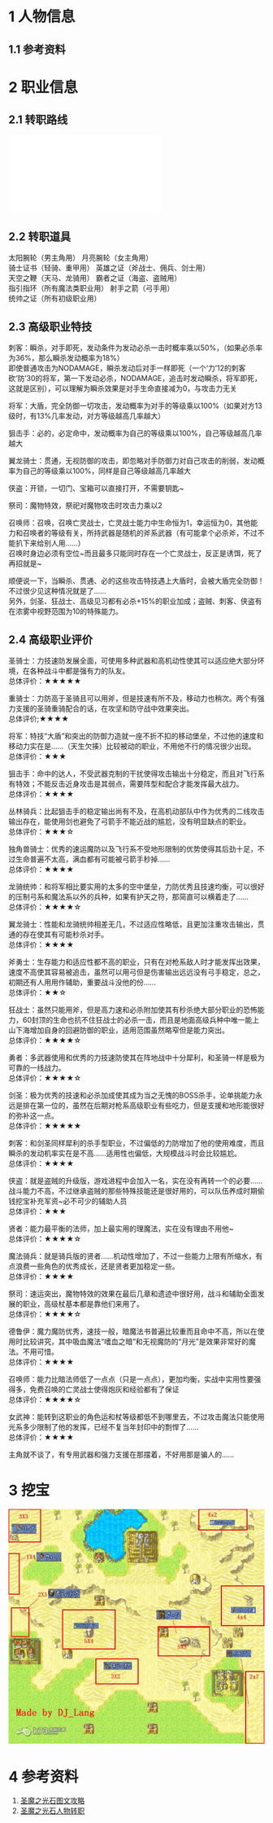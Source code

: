 # 1 人物信息

## 1.1 参考资料

# 2 职业信息
## 2.1 转职路线

![转职路线图](../../Excalidraw/转职路线图.md)


## 2.2 转职道具

太阳腕轮（男主角用）
月亮腕轮（女主角用）  
骑士证书（轻骑、重甲用）
英雄之证（斧战士、佣兵、剑士用）  
天空之鞭（天马、龙骑用）
霸者之证（海盗、盗贼用）  
指引指环（所有魔法类职业用）
射手之箭（弓手用）  
统帅之证（所有初级职业用）

## 2.3 高级职业特技


刺客：瞬杀，对手即死，发动条件为发动必杀一击时概率乘以50%，（如果必杀率为36%，那么瞬杀发动概率为18%）  
即使普通攻击为NODAMAGE，瞬杀发动后对手一样即死（一个‘力’12的刺客砍‘防’30的将军，第一下发动必杀，NODAMAGE，追击时发动瞬杀，将军即死，这就是区别），可以理解为瞬杀效果是对手生命直接减为0，与攻击力无关  

将军：大盾，完全防御一切攻击，发动概率为对手的等级乘以100%（如果对方13级时，有13%几率发动，对方等级越高几率越大）  

狙击手：必的，必定命中，发动概率为自己的等级乘以100%，自己等级越高几率越大  

翼龙骑士：贯通，无视防御的攻击，即忽略对手防御力对自己攻击的削弱，发动概率为自己的等级乘以100%，同样是自己等级越高几率越大  

侠盗：开锁，一切门、宝箱可以直接打开，不需要钥匙~  

祭司：魔物特效，祭祀对魔物攻击时攻击力乘以2  

召唤师：召唤，召唤亡灵战士，亡灵战士能力中生命恒为1，幸运恒为0，其他能力和召唤者的等级有关，所持武器是随机的斧系武器（有可能拿个必杀斧，不过不能扒下来给别人用……）  
召唤时身边必须有空位~而且最多只能同时存在一个亡灵战士，反正是诱饵，死了再招就是~  

顺便说一下，当瞬杀、贯通、必的这些攻击特技遇上大盾时，会被大盾完全防御！不过很少见这种情况就是了……  
另外，剑圣、狂战士、高级见习都有必杀+15%的职业加成；盗贼、刺客、侠盗有在浓雾中视野范围为10的特殊能力。

## 2.4 高级职业评价


圣骑士：力技速防发展全面，可使用多种武器和高机动性使其可以适应绝大部分环境，在各种战斗中都是强有力的队友。  
总体评价：★★★★★  

重骑士：力防高于圣骑且可以用斧，但是技速有所不及，移动力也稍次。两个有强力支援的圣骑重骑配合的话，在攻坚和防守战中效果突出。  
总体评价;★★★★  

将军：特技“大盾”和突出的防御力造就一座不折不扣的移动堡垒，不过他的速度和移动力实在是……（天生欠揍）比较被动的职业，不用他不行的情况很少出现。  
总体评价：★★★  

狙击手：命中的达人，不受武器克制的干扰使得攻击输出十分稳定，而且对飞行系有特效；不能反击近身攻击是其弱点，需要阵型和配合才能发挥最大战力。  
总体评价：★★★★  

丛林骑兵：比起狙击手的稳定输出尚有不及，在高机动部队中作为优秀的二线攻击输出存在，能使用剑也避免了弓箭手不能近战的尴尬，没有明显缺点的职业。  
总体评价：★★★☆  

独角兽骑士：优秀的速运魔防以及飞行系不受地形限制的优势使得其后劲十足，不过生命普遍不太高，满血都有可能被弓箭手秒掉……  
总体评价：★★★★  

龙骑统帅：和将军相比要实用的太多的空中堡垒，力防优秀且技速均衡，可以很好的压制弓系和魔法系以外的兵种，如果有护天之符，那简直可以横着走了……  
总体评价：★★★★☆  

翼龙骑士：性能和龙骑统帅相差无几，不过适应性略低，且更加注重攻击输出，贯通的存在使其有可能秒杀对手。  
总体评价：★★★★  

斧勇士：生存能力和适应性都不高的职业，只有在对枪系敌人时才能发挥出效果，速度不高使其容易被追击，虽然可以用弓但是伤害输出远远没有弓手稳定，总之，初期还有人用用作辅助，重要战斗没他的份……  
总体评价：★★☆  

狂战士：虽然只能用斧，但是高力速和必杀附加使其有秒杀绝大部分职业的恐怖能力，60封顶的生命也抗不住狂战士的必杀一击，而且是地面高级兵种中唯一能上山下海增加自身的回避防御的职业，适用范围虽然略窄但是能力突出。  
总体评价：★★★★☆  

勇者：多武器使用和优秀的力技速防使其在阵地战中十分犀利，和圣骑一样是极为可靠的一线战力。  
总体评价：★★★★☆  

剑圣：极为优秀的技速和必杀加成使其成为当之无愧的BOSS杀手，论单挑能力永远是排在第一位的，虽然在后期对枪系高级职业有些吃力，但是支援和地形能很好的弥补这一点。  
总体评价：★★★★★  

刺客：和剑圣同样犀利的杀手型职业，不过偏低的力防增加了他的使用难度，而且瞬杀的发动机率实在是不高……适用性也偏低，大规模战斗时会比较尴尬。  
总体评价：★★★★  

侠盗：就是盗贼的升级版，游戏进程中会加入一名，实在没有再转一个的必要……战斗能力不高，不过继承盗贼的那些特殊技能还是很好用的，可以队伍养成时期偷钱挖宝补充军资~必不可少的辅助人员  
总体评价：★★★  

贤者：能力最平衡的法师，加上最实用的理魔法，实在没有理由不用他~  
总体评价：★★★★☆  

魔法骑兵：就是骑兵版的贤者……机动性增加了，不过一些能力上限有所缩水，有点浪费一些角色的优秀成长，还是贤者更加稳定一些。  
总体评价：★★★★  

祭司：速运突出，魔物特效的效果在最后几章和遗迹中很好用，战斗和辅助全面发展的职业，高级杖基本都是靠他们来用了。  
总体评价：★★★★☆  

德鲁伊：魔力魔防优秀，速技一般，暗魔法书普遍比较重而且命中不高，所以在使用时比较讲究，其中吸血魔法“嗜血之暗”和无视魔防的“月光”是效果非常好的魔法。不用可惜。  
总体评价：★★★★  

召唤师：能力比暗法师低了一点点（只是一点点），更加均衡，实战中实用性要强得多，免费召唤的亡灵战士使得炮灰和经验都有了保证  
总体评价：★★★★☆  

女武神：能转到这职业的角色运和杖等级都低不到哪里去，不过攻击魔法只能使用光系多少限制了他的发挥，已经不复当年封印中的剽悍了……  
总体评价：★★★★  

主角就不谈了，有专用武器和强力支援在那摆着，不好用那是骗人的……


# 3 挖宝
![](火焰纹章-圣魔之光石.assets/image-20221118234147737.png)




# 4 参考资料
1.  [圣魔之光石图文攻略](https://www.wyaq.com/youxi/gonglue/9507_11.html) 
2.  [圣魔之光石人物转职](https://wenda.so.com/q/1447891638729190) 



